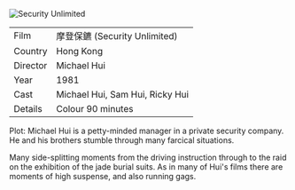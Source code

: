 ![Security Unlimited](security_unlimited.jpg)

| | |
|-|-|
Film|&#25705;&#30331;&#20445;&#37987; (Security Unlimited)
Country|Hong Kong
Director|Michael Hui
Year|1981
Cast|Michael Hui, Sam Hui, Ricky Hui
Details|Colour 90 minutes

Plot: Michael Hui is a petty-minded manager in a
private security company.  He and his brothers
stumble through many farcical situations.

Many side-splitting moments from the driving
instruction through to the raid on the exhibition
of the jade burial suits.  As in many of Hui's films
there are moments of high suspense, and also running
gags.
